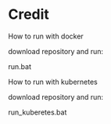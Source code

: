 # Credit
How to run with docker

download repository and run:

run.bat

How to run with kubernetes

download repository and run:

run_kuberetes.bat
